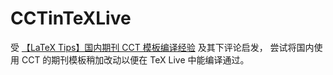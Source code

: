 # CCTinTeXLive

受 [【LaTeX Tips】国内期刊 CCT 模板编译经验](https://liam.page/2013/10/15/LaTeX-CCT-template/) 及其下评论启发，
尝试将国内使用 CCT 的期刊模板稍加改动以便在 TeX Live 中能编译通过。

